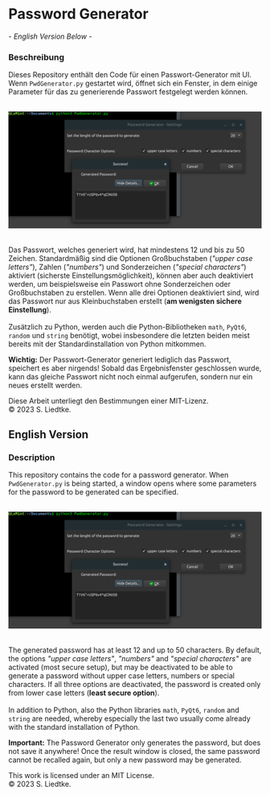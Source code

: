 # Password Generator

*- English Version Below -*

### Beschreibung

Dieses Repository enthält den Code für einen Passwort-Generator mit UI. Wenn `PwdGenerator.py` gestartet wird, öffnet sich ein Fenster, in dem einige Parameter für das zu generierende Passwort festgelegt werden können. </br></br>

![Linux-Screenshot](/assets/screenshot.png "Linux Screenshot")

</br>Das Passwort, welches generiert wird, hat mindestens 12 und bis zu 50 Zeichen. Standardmäßig sind die Optionen Großbuchstaben (*"upper case letters"*), Zahlen (*"numbers"*) und Sonderzeichen (*"special characters"*) aktiviert (sicherste Einstellungsmöglichkeit), können aber auch deaktiviert werden, um beispielsweise ein Passwort ohne Sonderzeichen oder Großbuchstaben zu erstellen. Wenn alle drei Optionen deaktiviert sind, wird das Passwort nur aus Kleinbuchstaben erstellt (**am wenigsten sichere Einstellung**). </br></br>
Zusätzlich zu Python, werden auch die Python-Bibliotheken `math`, `PyQt6`, `random` und `string` benötigt, wobei insbesondere die letzten beiden meist bereits mit der Standardinstallation von Python mitkommen.

**Wichtig:** Der Passwort-Generator generiert lediglich das Passwort, speichert es aber nirgends! Sobald das Ergebnisfenster geschlossen wurde, kann das gleiche Passwort nicht noch einmal aufgerufen, sondern nur ein neues erstellt werden.

Diese Arbeit unterliegt den Bestimmungen einer MIT-Lizenz.<br/>
© 2023 S. Liedtke.


## English Version

### Description

This repository contains the code for a password generator. When `PwdGenerator.py` is being started, a window opens where some parameters for the password to be generated can be specified. </br></br>

![Linux-Screenshot](/assets/screenshot.png "Linux Screenshot")

</br>The generated password has at least 12 and up to 50 characters. By default, the options *"upper case letters"*, *"numbers"* and *"special characters"* are activated (most secure setup), but may be deactivated to be able to generate a password without upper case letters, numbers or special characters. If all three options are deactivated, the password is created only from lower case letters (**least secure option**). </br></br>
In addition to Python, also the Python libraries `math`, `PyQt6`, `random` and `string` are needed, whereby especially the last two usually come already with the standard installation of Python.

**Important:** The Password Generator only generates the password, but does not save it anywhere! Once the result window is closed, the same password cannot be recalled again, but only a new password may be generated.

This work is licensed under an MIT License.<br/>
© 2023 S. Liedtke.

